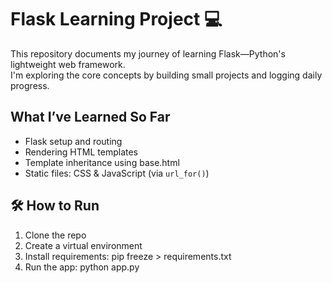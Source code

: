 # Flask Learning Project 💻

This repository documents my journey of learning Flask—Python's lightweight web framework.  
I'm exploring the core concepts by building small projects and logging daily progress.

## What I’ve Learned So Far

- Flask setup and routing
- Rendering HTML templates
- Template inheritance using base.html
- Static files: CSS & JavaScript (via `url_for()`)

## 🛠️ How to Run

1. Clone the repo
2. Create a virtual environment
3. Install requirements:
   pip freeze > requirements.txt
4. Run the app:
   python app.py
